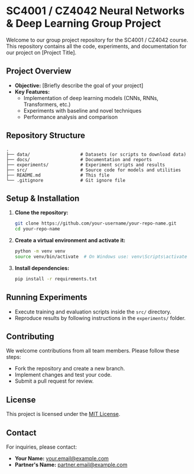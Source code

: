# SC4001 / CZ4042 Neural Networks & Deep Learning Group Project

Welcome to our group project repository for the SC4001 / CZ4042 course. This repository contains all the code, experiments, and documentation for our project on [Project Title].

## Project Overview

- **Objective:** [Briefly describe the goal of your project]
- **Key Features:**
  - Implementation of deep learning models (CNNs, RNNs, Transformers, etc.)
  - Experiments with baseline and novel techniques
  - Performance analysis and comparison

## Repository Structure

```
.
├── data/                   # Datasets (or scripts to download data)
├── docs/                   # Documentation and reports
├── experiments/            # Experiment scripts and results
├── src/                    # Source code for models and utilities
├── README.md               # This file
└── .gitignore              # Git ignore file
```

## Setup & Installation

1. **Clone the repository:**
   ```bash
   git clone https://github.com/your-username/your-repo-name.git
   cd your-repo-name
   ```

2. **Create a virtual environment and activate it:**
   ```bash
   python -m venv venv
   source venv/bin/activate  # On Windows use: venv\Scripts\activate
   ```

3. **Install dependencies:**
   ```bash
   pip install -r requirements.txt
   ```

## Running Experiments

- Execute training and evaluation scripts inside the `src/` directory.
- Reproduce results by following instructions in the `experiments/` folder.

## Contributing

We welcome contributions from all team members. Please follow these steps:
- Fork the repository and create a new branch.
- Implement changes and test your code.
- Submit a pull request for review.

## License

This project is licensed under the [MIT License](LICENSE).

## Contact

For inquiries, please contact:
- **Your Name:** your.email@example.com
- **Partner's Name:** partner.email@example.com


